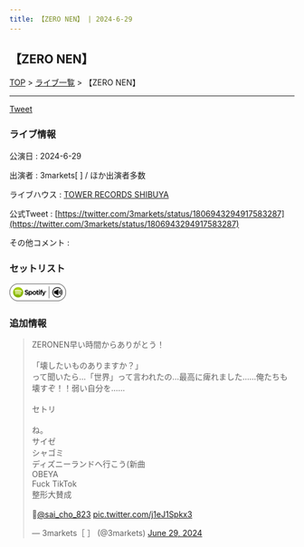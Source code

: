 ```yaml
---
title: 【ZERO NEN】 | 2024-6-29
---
```

## 【ZERO NEN】

[TOP](/setlist/) > [ライブ一覧](lives.html) > 【ZERO NEN】

___

<a href="https://twitter.com/share?ref_src=twsrc%5Etfw" data-text="3markets[ ]セットリスト > 【ZERO NEN】" class="twitter-share-button" data-via="3markets" data-hashtags="3markets" data-related="3markets" data-show-count="false">Tweet</a>

### ライブ情報

公演日
:    2024-6-29

出演者
:    3markets[ ] / ほか出演者多数

ライブハウス
:    [TOWER RECORDS SHIBUYA](livehouse084.html)

公式Tweet
:    [https://twitter.com/3markets/status/1806943294917583287](https://twitter.com/3markets/status/1806943294917583287)

その他コメント
:    

### セットリスト


[![play with spotify](images/spotify-icon.png)](https://open.spotify.com/playlist/3BKZDjJIouANCv66RstshZ)





### 追加情報



<blockquote class="twitter-tweet"><p lang="ja" dir="ltr">ZERONEN早い時間からありがとう！<br><br>「壊したいものありますか？」<br>って聞いたら…「世界」って言われたの…最高に痺れました……俺たちも壊すぞ！！弱い自分を……<br><br>セトリ<br><br>ね。<br>サイゼ<br>シャゴミ<br>ディズニーランドへ行こう(新曲<br>OBEYA<br>Fuck TikTok<br>整形大賛成<br><br>📸<a href="https://twitter.com/sai_cho_823?ref_src=twsrc%5Etfw">@sai_cho_823</a> <a href="https://t.co/j1eJ1Spkx3">pic.twitter.com/j1eJ1Spkx3</a></p>&mdash; 3markets［ ］ (@3markets) <a href="https://twitter.com/3markets/status/1806943294917583287?ref_src=twsrc%5Etfw">June 29, 2024</a></blockquote>
<script async src="https://platform.twitter.com/widgets.js" charset="utf-8"></script>




<script async src="https://platform.twitter.com/widgets.js" charset="utf-8"></script>